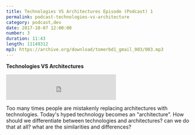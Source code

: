 ```yaml
---
title: Technologies VS Architectures Episode (Podcast) 1
permalink: podcast-technologies-vs-architecture
category: podcast,dev
date: 2017-10-07 12:00:00
number: 3
duration: 11:43
length: 11149312
mp3: https://archive.org/download/tomerbd1_gmail_003/003.mp3
---
```


**Technologies VS Architectures**

<iframe src="https://archive.org/download/tomerbd1_gmail_003/003.mp3" width="300" height="70" frameborder="0" webkitallowfullscreen="true" mozallowfullscreen="true" allowfullscreen></iframe>

Too many times people are mistakenly replacing architectures with technologies.  Today's hyped technology becomes an "architecture".  How should we differentiate between technologies and architectures? can we do that at all? what are the similarities and differences?
 
 